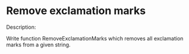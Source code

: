 # Remove exclamation marks
Description:

Write function RemoveExclamationMarks which removes all exclamation marks from a given string.
